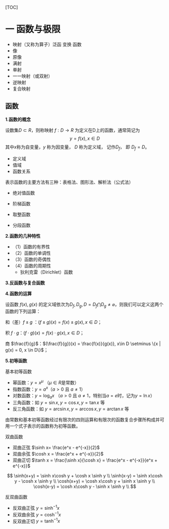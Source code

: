 [TOC]

# 一 函数与极限


- 映射（又称为算子）泛函 变换 函数
- 像    
- 原像 
- 满射 
- 单射 
- 一一映射（或双射） 
- 逆映射
- 复合映射

## 函数

**1.函数的概念**

设数集$D\subset R$，则称映射 $f:D \rightarrow R$ 为定义在D上的函数，通常简记为
$$
y = f(x), x \in D
$$
其中$x$称为自变量，$y$ 称为因变量， $D$ 称为定义域， 记作$D_f$， 即 $D_f = D$。

- 定义域
- 值域
- 函数关系

表示函数的主要方法有三种：表格法、图形法、解析法（公式法）

- 绝对值函数

- 阶梯函数

- 取整函数

- 分段函数

**2.函数的几种特性**

- （1）函数的有界性
- （2）函数的单调性
- （3）函数的奇偶性
- （4）函数的周期性
  - 狄利克雷（Dirichlet）函数

**3.反函数与复合函数**

**4.函数的运算**

设函数 $f(x), g(x)$ 的定义域依次为$D_f,D_g,D=D_f \bigcap D_g \neq \varnothing$，则我们可以定义这两个函数的下列运算：

和（差）$f\pm g$ ：$(f\pm g)(x) = f(x) \pm g(x), x \in D$；

积 $f \cdot g$：$(f \cdot g)(x) = f(x) \cdot g(x), x\in D$；

商 $\frac{f}{g}$：$(\frac{f}{g})(x) = \frac{f(x)}{g(x)}, x\in D \setminus \{x | g(x) = 0, x \in D\}$；

**5.初等函数**

基本初等函数

- 幂函数：$y = x^{\mu}$ （$\mu \in R$是常数）
- 指数函数：$y = a^x$（$a > 0$ 且 $a \neq 1$）
- 对数函数：$y = \log_{a}{x}$ （$a > 0$ 且 $a \neq 1$，特别当$a = e$时，记为$y = \ln{x}$）
- 三角函数：如 $y = \sin x, y = \cos x, y = \tan x$ 等
- 反三角函数：如 $y = \arcsin x, y = \arccos x, y = \arctan x$ 等

由常数和基本初等函数经过有限次的四则运算和有限次的函数复合步骤所构成并可用一个式子表示的函数称为初等函数。

双曲函数

- 双曲正弦 $\sinh x= \frac{e^x - e^{-x}}{2}$
- 双曲余弦 $\cosh x = \frac{e^x + e^{-x}}{2}$
- 双曲正切 $\tanh x = \frac{\sinh x}{\cosh x} = \frac{e^x - e^{-x}}{e^x + e^{-x}}$

$$
\sinh(x+y) = \sinh x\cosh y + \cosh x \sinh y  \\
\sinh(x-y) = \sinh x\cosh y - \cosh x \sinh y  \\
\cosh(x+y) = \cosh x\cosh y + \sinh x \sinh y  \\
\cosh(x-y) = \cosh x\cosh y - \sinh x \sinh y  \\
$$

反双曲函数

- 反双曲正弦 $y = \sinh^{-1} x$
- 反双曲余弦 $y = \cosh^{-1} x$
- 反双曲正切 $y = \tanh^{-1} x$













































































































